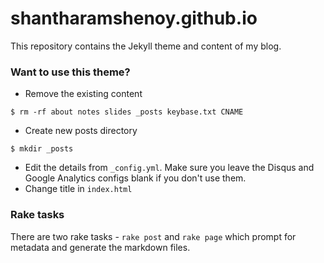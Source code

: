 
# shantharamshenoy.github.io

This repository contains the Jekyll theme and content of my blog.

### Want to use this theme?

* Remove the existing content

```
$ rm -rf about notes slides _posts keybase.txt CNAME
```

* Create new posts directory

```
$ mkdir _posts
```

* Edit the details from `_config.yml`. Make sure you leave the Disqus and
  Google Analytics configs blank if you don't use them.
* Change title in `index.html`

### Rake tasks

There are two rake tasks - `rake post` and `rake page` which prompt for
metadata and generate the markdown files.

